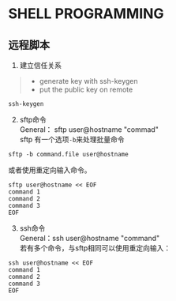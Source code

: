 # SHELL PROGRAMMING

## 远程脚本

1. 建立信任关系

> - generate key with ssh-keygen
> - put the public key on remote
```shell
ssh-keygen
```
2. sftp命令  
General： sftp user@hostname "commad"  
sftp 有一个选项`-b`来处理批量命令
```shell
sftp -b command.file user@hostname
```
或者使用重定向输入命令。
```shell
sftp user@hostname << EOF
command 1
command 2
command 3
EOF
```

3. ssh命令  
General：ssh user@hostname "command"  
若有多个命令，与sftp相同可以使用重定向输入：
```shell
ssh user@hostname << EOF
command 1
command 2
command 3
EOF